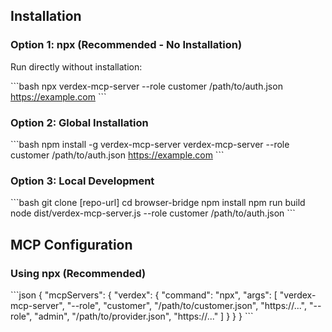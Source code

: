 ## Installation

### Option 1: npx (Recommended - No Installation)

Run directly without installation:

\`\`\`bash
npx verdex-mcp-server --role customer /path/to/auth.json https://example.com
\`\`\`

### Option 2: Global Installation

\`\`\`bash
npm install -g verdex-mcp-server
verdex-mcp-server --role customer /path/to/auth.json https://example.com
\`\`\`

### Option 3: Local Development

\`\`\`bash
git clone [repo-url]
cd browser-bridge
npm install
npm run build
node dist/verdex-mcp-server.js --role customer /path/to/auth.json
\`\`\`

## MCP Configuration

### Using npx (Recommended)

\`\`\`json
{
  "mcpServers": {
    "verdex": {
      "command": "npx",
      "args": [
        "verdex-mcp-server",
        "--role", "customer", "/path/to/customer.json", "https://...",
        "--role", "admin", "/path/to/provider.json", "https://..."
      ]
    }
  }
}
\`\`\`